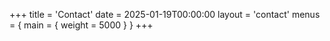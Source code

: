 +++
title = 'Contact'
date = 2025-01-19T00:00:00
layout = 'contact'
menus = { main = { weight = 5000 } }
+++
